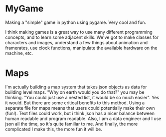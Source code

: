 # MyGame
Making a "simple" game in python using pygame. Very cool and fun.

I think making games is a great way to use many different programming concepts, and to learn some adjacent skills. We've got to make classes for characters 
and images, understand a few things about animation and framerates, use clock functions, manipulate the available hardware on the machine, etc. 


# Maps
I'm actually building a map system that takes json objects as data for building level maps. "Why on earth would you do that?" you may be thinking. "You could 
just use a nested list, it would be so much easier". Yes it would. But there are some critical benefits to this method. Using a separate file for maps means 
that users could potentially make their own (fun!). Text files could work, but i think json has a nicer balance between human readable and program readable.
Also, I am a data engineer and I use json all the time, so it's quite familiar to me. And finally, the more complicated I make this, the more fun it will be.
